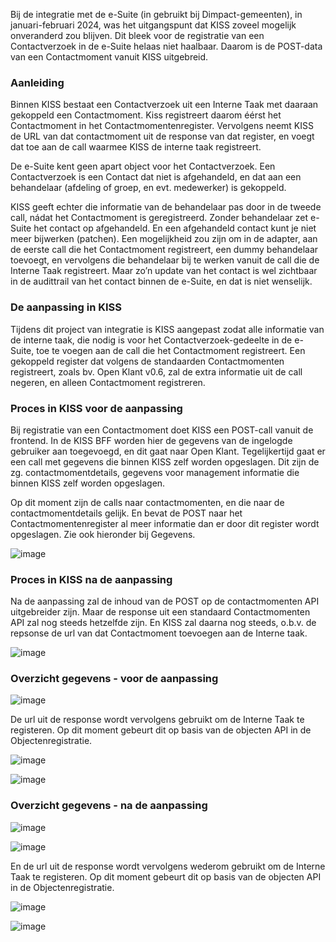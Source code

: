 Bij de integratie met de e-Suite (in gebruikt bij Dimpact-gemeenten), in januari-februari 2024, was het uitgangspunt dat KISS zoveel mogelijk onveranderd zou blijven. Dit bleek voor de registratie van een Contactverzoek in de e-Suite helaas niet haalbaar. Daarom is de  POST-data van een Contactmoment vanuit KISS uitgebreid.

### Aanleiding
Binnen KISS bestaat een Contactverzoek uit een Interne Taak met daaraan gekoppeld een Contactmoment. Kiss registreert daarom éérst het Contactmoment in het Contactmomentenregister. Vervolgens neemt KISS de URL van dat contactmoment uit de response van dat register, en voegt dat toe  aan de call waarmee KISS de interne taak registreert. 

De e-Suite kent geen apart object voor het Contactverzoek. Een Contactverzoek is een Contact dat niet is afgehandeld, en dat aan een behandelaar (afdeling of groep, en evt. medewerker) is gekoppeld. 

KISS geeft echter die informatie van de behandelaar  pas door in de tweede call, nádat het Contactmoment is geregistreerd. Zonder behandelaar zet e-Suite het contact op afgehandeld. En een afgehandeld contact kunt je niet meer bijwerken (patchen). Een mogelijkheid zou zijn om in de adapter, aan de eerste call die het Contactmoment registreert, een dummy behandelaar toevoegt, en vervolgens die behandelaar bij te werken vanuit de call die de Interne Taak registreert. Maar zo’n update van het contact is wel zichtbaar in de audittrail van het contact binnen de e-Suite, en dat is niet wenselijk. 

### De aanpassing in KISS
Tijdens dit project van integratie is KISS aangepast zodat alle informatie van de interne taak, die nodig is voor het Contactverzoek-gedeelte in de e-Suite, toe te voegen aan de call die het Contactmoment registreert. Een gekoppeld register dat volgens de standaarden Contactmomenten registreert, zoals bv. Open Klant v0.6, zal de extra informatie uit de call negeren, en alleen Contactmoment registreren. 

### Proces in KISS voor de aanpassing
Bij registratie van een Contactmoment doet KISS een POST-call vanuit de frontend. In de KISS BFF worden hier de gegevens van de ingelogde gebruiker aan toegevoegd, en dit gaat naar Open Klant. Tegelijkertijd gaat er een call met gegevens die binnen KISS zelf worden opgeslagen. Dit zijn de zg. contactmomentdetails, gegevens voor management informatie die binnen KISS zelf worden opgeslagen. 

Op dit moment zijn de calls naar contactmomenten, en die naar de contactmomentdetails gelijk. En bevat de POST naar het Contactmomentenregister al meer informatie dan er door dit register wordt opgeslagen. Zie ook hieronder bij Gegevens. 

![image](https://raw.githubusercontent.com/Klantinteractie-Servicesysteem/.github/add-decision-record/docs/images/contactmoment/uitbreidingcontactmoment-01.png)
 

### Proces in KISS na de aanpassing
Na de aanpassing zal de inhoud van de POST op de contactmomenten API uitgebreider zijn. Maar de response uit een standaard Contactmomenten API zal nog steeds hetzelfde zijn. En KISS zal daarna nog steeds, o.b.v. de repsonse de url van dat Contactmoment toevoegen aan de Interne taak. 

![image](https://raw.githubusercontent.com/Klantinteractie-Servicesysteem/.github/add-decision-record/docs/images/contactmoment/uitbreidingcontactmoment-02.png)
 


### Overzicht gegevens - voor de aanpassing

![image](https://raw.githubusercontent.com/Klantinteractie-Servicesysteem/.github/add-decision-record/docs/images/contactmoment/uitbreidingcontactmoment-03.png)

De url uit de response wordt vervolgens gebruikt om de Interne Taak te registeren. Op dit moment gebeurt dit op basis van de objecten API in de Objectenregistratie.

![image](https://raw.githubusercontent.com/Klantinteractie-Servicesysteem/.github/add-decision-record/docs/images/contactmoment/uitbreidingcontactmoment-04.png)

![image](https://raw.githubusercontent.com/Klantinteractie-Servicesysteem/.github/add-decision-record/docs/images/contactmoment/uitbreidingcontactmoment-05.png)


### Overzicht gegevens - na de aanpassing
![image](https://raw.githubusercontent.com/Klantinteractie-Servicesysteem/.github/add-decision-record/docs/images/contactmoment/uitbreidingcontactmoment-06.png)

![image](https://raw.githubusercontent.com/Klantinteractie-Servicesysteem/.github/add-decision-record/docs/images/contactmoment/uitbreidingcontactmoment-07.png)

En de url uit de response wordt vervolgens wederom gebruikt om de Interne Taak te registeren. Op dit moment gebeurt dit op basis van de objecten API in de Objectenregistratie.

![image](https://raw.githubusercontent.com/Klantinteractie-Servicesysteem/.github/add-decision-record/docs/images/contactmoment/uitbreidingcontactmoment-04.png)

![image](https://raw.githubusercontent.com/Klantinteractie-Servicesysteem/.github/add-decision-record/docs/images/contactmoment/uitbreidingcontactmoment-05.png)


